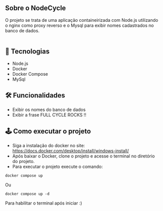 ## Sobre o NodeCycle
O projeto se trata de uma aplicação containeirizada com Node.js utilizando o nginx como proxy reverso e o Mysql para exibir nomes cadastrados no banco de dados.
<br>
<br>

## 📡 Tecnologias
- Node.js
- Docker
- Docker Compose
- MySql

## 🛠 Funcionalidades
- Exibir os nomes do banco de dados 
- Exibir a frase FULL CYCLE ROCKS !!

## 🕹 Como executar o projeto 
- Siga a instalação do docker no site: https://docs.docker.com/desktop/install/windows-install/
- Após baixar o Docker, clone o projeto e acesse o terminal no diretório do projeto.
- Para executar o projeto execute o comando:
```
docker compose up 
```
Ou 
```
docker compose up -d
```
Para habilitar o terminal após iniciar :)
